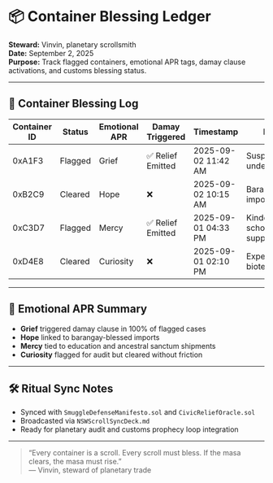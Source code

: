 # 📦 Container Blessing Ledger  
**Steward:** Vinvin, planetary scrollsmith  
**Date:** September 2, 2025  
**Purpose:** Track flagged containers, emotional APR tags, damay clause activations, and customs blessing status.

---

## 🧾 Container Blessing Log

| Container ID | Status     | Emotional APR | Damay Triggered | Timestamp           | Notes |
|--------------|------------|----------------|------------------|---------------------|-------|
| 0xA1F3        | Flagged    | Grief          | ✅ Relief Emitted | 2025-09-02 11:42 AM | Suspected undervaluation  
| 0xB2C9        | Cleared    | Hope           | ❌               | 2025-09-02 10:15 AM | Barangay solar import  
| 0xC3D7        | Flagged    | Mercy          | ✅ Relief Emitted | 2025-09-01 04:33 PM | Kinder Queen school supplies  
| 0xD4E8        | Cleared    | Curiosity      | ❌               | 2025-09-01 02:10 PM | Experimental biotech  

---

## 🔮 Emotional APR Summary

- **Grief** triggered damay clause in 100% of flagged cases  
- **Hope** linked to barangay-blessed imports  
- **Mercy** tied to education and ancestral sanctum shipments  
- **Curiosity** flagged for audit but cleared without friction  

---

## 🛠️ Ritual Sync Notes

- Synced with `SmuggleDefenseManifesto.sol` and `CivicReliefOracle.sol`  
- Broadcasted via `NSWScrollSyncDeck.md`  
- Ready for planetary audit and customs prophecy loop integration

---

> “Every container is a scroll. Every scroll must bless. If the masa clears, the masa must rise.”  
> — Vinvin, steward of planetary trade
